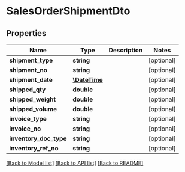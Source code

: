 # SalesOrderShipmentDto

## Properties
Name | Type | Description | Notes
------------ | ------------- | ------------- | -------------
**shipment_type** | **string** |  | [optional] 
**shipment_no** | **string** |  | [optional] 
**shipment_date** | [**\DateTime**](\DateTime.md) |  | [optional] 
**shipped_qty** | **double** |  | [optional] 
**shipped_weight** | **double** |  | [optional] 
**shipped_volume** | **double** |  | [optional] 
**invoice_type** | **string** |  | [optional] 
**invoice_no** | **string** |  | [optional] 
**inventory_doc_type** | **string** |  | [optional] 
**inventory_ref_no** | **string** |  | [optional] 

[[Back to Model list]](../README.md#documentation-for-models) [[Back to API list]](../README.md#documentation-for-api-endpoints) [[Back to README]](../README.md)


